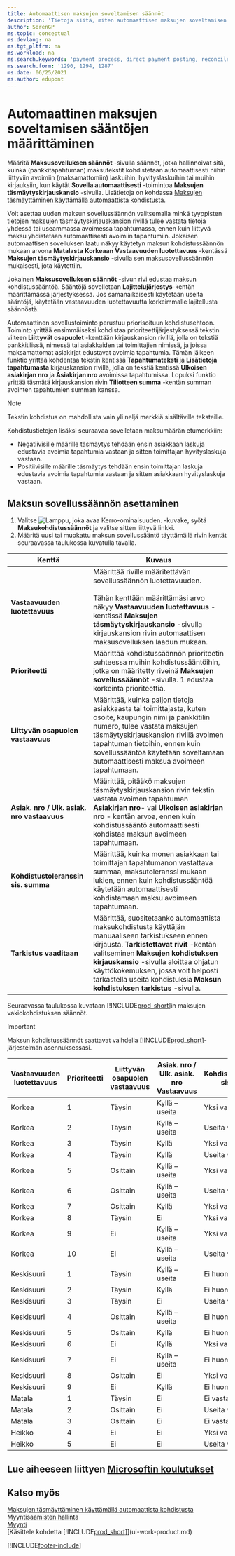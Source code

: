```yaml
---
title: Automaattisen maksujen soveltamisen säännöt
description: 'Tietoja siitä, miten automaattisen maksujen soveltamisen säännöt määritetään Maksukohdistussäännöt-sivulla.'
author: SorenGP
ms.topic: conceptual
ms.devlang: na
ms.tgt_pltfrm: na
ms.workload: na
ms.search.keywords: 'payment process, direct payment posting, reconcile payment, expenses, cash receipts'
ms.search.form: '1290, 1294, 1287'
ms.date: 06/25/2021
ms.author: edupont
---
```

# <a name="set-up-rules-for-automatic-application-of-payments"></a><a name="set-up-rules-for-automatic-application-of-payments"></a>Automaattinen maksujen soveltamisen sääntöjen määrittäminen

Määritä **Maksusovelluksen säännöt** -sivulla säännöt, jotka hallinnoivat sitä, kuinka (pankkitapahtuman) maksutekstit kohdistetaan automaattisesti niihin liittyviin avoimiin (maksamattomiin) laskuihin, hyvityslaskuihin tai muihin kirjauksiin, kun käytät **Sovella automaattisesti** -toimintoa **Maksujen täsmäytyskirjauskansio** -sivulla. Lisätietoja on kohdassa [Maksujen täsmäyttäminen käyttämällä automaattista kohdistusta](receivables-how-reconcile-payments-auto-application.md).

Voit asettaa uuden maksun sovellussäännön valitsemalla minkä tyyppisten tietojen maksujen täsmäytyskirjauskansion rivillä tulee vastata tietoja yhdessä tai useammassa avoimessa tapahtumassa, ennen kuin liittyvä maksu yhdistetään automaattisesti avoimiin tapahtumiin. Jokaisen automaattisen sovelluksen laatu näkyy käytetyn maksun kohdistussäännön mukaan arvona **Matalasta** **Korkeaan** **Vastaavuuden luotettavuus** -kentässä **Maksujen täsmäytyskirjauskansio** -sivulla sen maksusovellussäännön mukaisesti, jota käytettiin.

Jokainen **Maksusovelluksen säännöt** -sivun rivi edustaa maksun kohdistussääntöä. Sääntöjä sovelletaan **Lajittelujärjestys**-kentän määrittämässä järjestyksessä. Jos samanaikaisesti käytetään useita sääntöjä, käytetään vastaavuuden luotettavuutta korkeimmalle lajitellusta säännöstä.

Automaattinen sovellustoiminto perustuu priorisoituun kohdistusehtoon. Toiminto yrittää ensimmäiseksi kohdistaa prioriteettijärjestyksessä tekstin viiteen **Liittyvät osapuolet** -kenttään kirjauskansion rivillä, jolla on tekstiä pankkitilissä, nimessä tai asiakkaiden tai toimittajien nimissä, ja joissa maksamattomat asiakirjat edustavat avoimia tapahtumia. Tämän jälkeen funktio yrittää kohdentaa tekstin kentissä **Tapahtumateksti** ja **Lisätietoja tapahtumasta** kirjauskansion rivillä, jolla on tekstiä kentissä **Ulkoisen asiakirjan nro** ja **Asiakirjan nro** avoimissa tapahtumissa. Lopuksi funktio yrittää täsmätä kirjauskansion rivin **Tiliotteen summa** -kentän summan avointen tapahtumien summan kanssa.

> [!NOTE]
> Tekstin kohdistus on mahdollista vain yli neljä merkkiä sisältäville teksteille.

Kohdistustietojen lisäksi seuraavaa sovelletaan maksumäärän etumerkkiin:

- Negatiivisille määrille täsmäytys tehdään ensin asiakkaan laskuja edustavia avoimia tapahtumia vastaan ja sitten toimittajan hyvityslaskuja vastaan.
- Positiivisille määrille täsmäytys tehdään ensin toimittajan laskuja edustavia avoimia tapahtumia vastaan ja sitten asiakkaan hyvityslaskuja vastaan.

## <a name="to-set-up-a-payment-application-rule"></a><a name="to-set-up-a-payment-application-rule"></a>Maksun sovellussäännön asettaminen
1. Valitse ![Lamppu, joka avaa Kerro-ominaisuuden.](media/ui-search/search_small.png "Kerro, mitä haluat tehdä") -kuvake, syötä **Maksukohdistussäännöt** ja valitse sitten liittyvä linkki.
2. Määritä uusi tai muokattu maksun sovellussääntö täyttämällä rivin kentät seuraavassa taulukossa kuvatulla tavalla.

|Kenttä|Kuvaus|
|-|-|
|**Vastaavuuden luotettavuus**|Määrittää riville määritettävän sovellussäännön luotettavuuden. <br /></br>Tähän kenttään määrittämäsi arvo näkyy **Vastaavuuden luotettavuus** -kentässä **Maksujen täsmäytyskirjauskansio** -sivulla kirjauskansion rivin automaattisen maksusovelluksen laadun mukaan.|
|**Prioriteetti**|Määrittää kohdistussäännön prioriteetin suhteessa muihin kohdistussääntöihin, jotka on määritetty riveinä **Maksujen sovellussäännöt** -sivulla. 1 edustaa korkeinta prioriteettia.|
|**Liittyvän osapuolen vastaavuus**|Määrittää, kuinka paljon tietoja asiakkaasta tai toimittajasta, kuten osoite, kaupungin nimi ja pankkitilin numero, tulee vastata maksujen täsmäytyskirjauskansion rivillä avoimen tapahtuman tietoihin, ennen kuin sovellussääntöä käytetään soveltamaan automaattisesti maksua avoimeen tapahtumaan.|
|**Asiak. nro / Ulk. asiak. nro vastaavuus**|Määrittää, pitääkö maksujen täsmäytyskirjauskansion rivin tekstin vastata avoimen tapahtuman **Asiakirjan nro**- vai **Ulkoisen asiakirjan nro** - kentän arvoa, ennen kuin kohdistussääntö automaattisesti kohdistaa maksun avoimeen tapahtumaan.|
|**Kohdistustoleranssin sis. summa**|Määrittää, kuinka monen asiakkaan tai toimittajan tapahtumanon vastattava summaa, maksutoleranssi mukaan lukien, ennen kuin kohdistussääntöä käytetään automaattisesti kohdistamaan maksu avoimeen tapahtumaan.|
|**Tarkistus vaaditaan**|Määrittää, suositetaanko automaattista maksukohdistusta käyttäjän manuaaliseen tarkistukseen ennen kirjausta. **Tarkistettavat rivit** -kentän valitseminen **Maksujen kohdistuksen kirjauskansio** -sivulla aloittaa ohjatun käyttökokemuksen, jossa voit helposti tarkastella useita kohdistuksia **Maksun kohdistuksen tarkistus** -sivulla.|

Seuraavassa taulukossa kuvataan [!INCLUDE[prod_short](includes/prod_short.md)]in maksujen vakiokohdistuksen säännöt.

> [!Important]
> Maksun kohdistussäännöt saattavat vaihdella [!INCLUDE[prod_short](includes/prod_short.md)]-järjestelmän asennuksessasi.

| Vastaavuuden luotettavuus | Prioriteetti | Liittyvän osapuolen vastaavuus | Asiak. nro / Ulk. asiak. nro Vastaavuus | Kohdistustoleranssin sis. summa |
|------------------|----------|-----------------------|--------------------------------|--------------------------------|
| Korkea             | 1        | Täysin                 | Kyllä – useita                 | Yksi vastaavuus                      |
| Korkea             | 2        | Täysin                 | Kyllä – useita                 | Useita vastaavuuksia               |
| Korkea             | 3        | Täysin                 | Kyllä                            | Yksi vastaavuus                      |
| Korkea             | 4        | Täysin                 | Kyllä                            | Useita vastaavuuksia               |
| Korkea             | 5        | Osittain             | Kyllä – useita                 | Yksi vastaavuus                      |
| Korkea             | 6        | Osittain             | Kyllä – useita                 | Useita vastaavuuksia               |
| Korkea             | 7        | Osittain             | Kyllä                            | Yksi vastaavuus                      |
| Korkea             | 8        | Täysin                 | Ei                             | Yksi vastaavuus                      |
| Korkea             | 9        | Ei                    | Kyllä – useita                 | Yksi vastaavuus                      |
| Korkea             | 10       | Ei                    | Kyllä – useita                 | Useita vastaavuuksia               |
| Keskisuuri           | 1        | Täysin                 | Kyllä – useita                 | Ei huomioida                 |
| Keskisuuri           | 2        | Täysin                 | Kyllä                            | Ei huomioida                 |
| Keskisuuri           | 3        | Täysin                 | Ei                             | Useita vastaavuuksia               |
| Keskisuuri           | 4        | Osittain             | Kyllä – useita                 | Ei huomioida                 |
| Keskisuuri           | 5        | Osittain             | Kyllä                            | Ei huomioida                 |
| Keskisuuri           | 6        | Ei                    | Kyllä                            | Yksi vastaavuus                      |
| Keskisuuri           | 7        | Ei                    | Kyllä – useita                   | Ei huomioida                 |
| Keskisuuri           | 8        | Osittain             | Ei                             | Yksi vastaavuus                      |
| Keskisuuri           | 9        | Ei                    | Kyllä                            | Ei huomioida                 |
| Matala              | 1        | Täysin                 | Ei                             | Ei vastaavuuksia                     |
| Matala              | 2        | Osittain             | Ei                             | Useita vastaavuuksia               |
| Matala              | 3        | Osittain             | Ei                             | Ei vastaavuuksia                     |
| Heikko              | 4        | Ei                    | Ei                             | Yksi vastaavuus                      |
| Heikko              | 5        | Ei                    | Ei                             | Useita vastaavuuksia               |

## <a name="see-related-microsoft-training"></a><a name="see-related-microsoft-training"></a>Lue aiheeseen liittyen [Microsoftin koulutukset](/training/modules/reconciliation-journals-dynamics-365-business-central/index)

## <a name="see-also"></a><a name="see-also"></a>Katso myös
[Maksujen täsmäyttäminen käyttämällä automaattista kohdistusta](receivables-how-reconcile-payments-auto-application.md)  
[Myyntisaamisten hallinta](receivables-manage-receivables.md)  
[Myynti](sales-manage-sales.md)  
[Käsittele kohdetta [!INCLUDE[prod_short](includes/prod_short.md)]](ui-work-product.md)


[!INCLUDE[footer-include](includes/footer-banner.md)]
